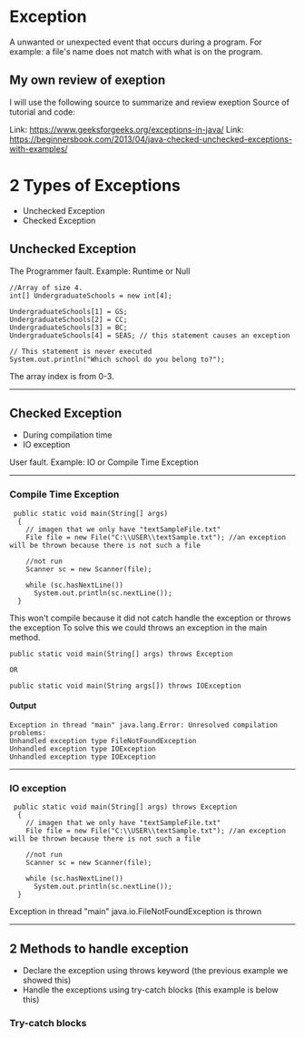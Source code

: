 # Exception
A unwanted or unexpected event that occurs during a program.
For example: a file's name does not match with what is on the program. 

## My own review of exeption

I will use the following source to summarize and review exeption 
Source of tutorial and code:

Link: https://www.geeksforgeeks.org/exceptions-in-java/
Link: https://beginnersbook.com/2013/04/java-checked-unchecked-exceptions-with-examples/


# 2 Types of Exceptions 

* Unchecked Exception 
* Checked Exception 

## Unchecked Exception
The Programmer fault. 
Example: Runtime or Null

```
//Array of size 4. 
int[] UndergraduateSchools = new int[4];

UndergraduateSchools[1] = GS;
UndergraduateSchools[2] = CC;
UndergraduateSchools[3] = BC;
UndergraduateSchools[4] = SEAS; // this statement causes an exception 

// This statement is never executed
System.out.println("Which school do you belong to?");

```
The array index is from 0-3. 

---

## Checked Exception
* During compilation time 
* IO exception

User fault. 
Example: IO or Compile Time Exception

--- 
### Compile Time Exception

```
 public static void main(String[] args)
  {
    // imagen that we only have "textSampleFile.txt"
    File file = new File("C:\\USER\\textSample.txt"); //an exception will be thrown because there is not such a file

    //not run 
    Scanner sc = new Scanner(file);
 
    while (sc.hasNextLine())
      System.out.println(sc.nextLine());
  }

```
This won't compile because it did not catch handle the exception or throws  the exception
To solve this we could throws an exception in the main method. 

```
public static void main(String[] args) throws Exception

OR 

public static void main(String args[]) throws IOException
```

#### Output
```
Exception in thread "main" java.lang.Error: Unresolved compilation problems: 
Unhandled exception type FileNotFoundException
Unhandled exception type IOException
Unhandled exception type IOException
```
---
### IO exception

```
 public static void main(String[] args) throws Exception
  {
    // imagen that we only have "textSampleFile.txt"
    File file = new File("C:\\USER\\textSample.txt"); //an exception will be thrown because there is not such a file

    //not run 
    Scanner sc = new Scanner(file);
 
    while (sc.hasNextLine())
      System.out.println(sc.nextLine());
  }

```

Exception in thread "main" java.io.FileNotFoundException 
is thrown 

---

## 2 Methods to handle exception
- Declare the exception using throws keyword (the previous example we showed this)
- Handle the exceptions using try-catch blocks (this example is below this)

### Try-catch blocks
